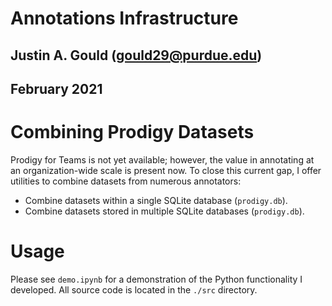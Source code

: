 # Annotations Infrastructure
## Justin A. Gould (gould29@purdue.edu)
## February 2021

# Combining Prodigy Datasets
Prodigy for Teams is not yet available; however, the value in annotating at an organization-wide scale is present now. To close this current gap, I offer utilities to combine datasets from numerous annotators:
  - Combine datasets within a single SQLite database (`prodigy.db`).
  - Combine datasets stored in multiple SQLite databases (`prodigy.db`).

# Usage
Please see `demo.ipynb` for a demonstration of the Python functionality I developed. All source code is located in the `./src` directory.